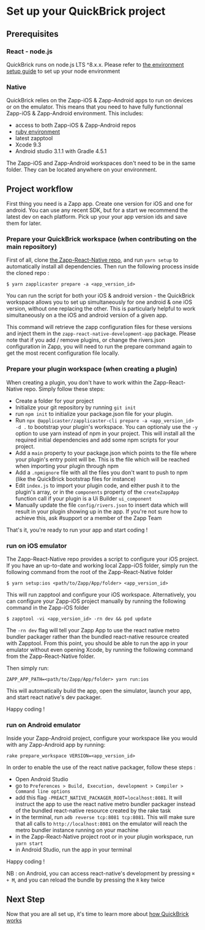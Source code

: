 # Set up your QuickBrick project

## Prerequisites

### React - node.js

QuickBrick runs on node.js LTS ^8.x.x.
Please refer to [the environment setup guide](/dev-env/node.md) to set up your node environment

### Native

QuickBrick relies on the Zapp-iOS & Zapp-Android apps to run on devices or on the emulator. This means that you need to have fully functionnal Zapp-iOS & Zapp-Android environment.
This includes:

- access to both Zapp-iOS & Zapp-Android repos
- [ruby environment](/dev-env/ruby.md)
- latest zapptool
- Xcode 9.3
- Android studio 3.1.1 with Gradle 4.5.1

The Zapp-iOS and Zapp-Android workspaces don't need to be in the same folder. They can be located anywhere on your environment.

## Project workflow

First thing you need is a Zapp app. Create one version for iOS and one for android. You can use any recent SDK, but for a start we recommend the latest dev on each platform.
Pick up your your app version ids and save them for later.

### Prepare your QuickBrick workspace (when contributing on the main repository)

First of all, clone [the Zapp-React-Native repo](https://github.com/applicaster/zapp-react-native), and run `yarn setup` to automatically install all dependencies.
Then run the following process inside the cloned repo :

```
$ yarn zapplicaster prepare -a <app_version_id>
```

You can run the script for both your iOS & android version - the QuickBrick workspace allows you to set up simultaneously for one android & one iOS version, without one replacing the other. This is particularly helpful to work simultaneously on a the iOS and android version of a given app.

This command will retrieve the zapp configuration files for these versions and inject them in the `zapp-react-native-development-app` package.
Please note that if you add / remove plugins, or change the rivers.json configuration in Zapp, you will need to run the prepare command again to get the most recent configuration file locally.

### Prepare your plugin workspace (when creating a plugin)

When creating a plugin, you don't have to work within the Zapp-React-Native repo.
Simply follow these steps:

- Create a folder for your project
- Initialize your git repository by running `git init`
- run `npm init` to initialize your package.json file for your plugin.
- Run `npx @applicaster/zapplicaster-cli prepare -a <app_version_id> -d .` to bootstrap your plugin's workspace. You can optionaly use the `-y` option to use yarn instead of npm in your project. This will install all the required initial dependencies and add some npm scripts for your project.
- Add a `main` property to your package.json which points to the file where your plugin's entry point will be. This is the file which will be reached when importing your plugin through npm
- Add a `.npmignore` file with all the files you don't want to push to npm (like the QuickBrick bootstrap files for instance)
- Edit `index.js` to import your plugin code, and either push it to the plugin's array, or in the `components` property of the `createZappApp` function call if your plugin is a Ui Builder `ui_component`
- Manually update the file `config/rivers.json` to insert data which will result in your plugin showing up in the app. If you're not sure how to achieve this, ask #support or a member of the Zapp Team

That's it, you're ready to run your app and start coding !

### run on iOS emulator

The Zapp-React-Native repo provides a script to configure your iOS project. If you have an up-to-date and working local Zapp-iOS folder, simply run the following command from the root of the Zapp-React-Native folder

```
$ yarn setup:ios <path/to/Zapp/App/folder> <app_version_id>
```

This will run zapptool and configure your iOS workspace. Alternatively, you can configure your Zapp-iOS project manually by running the following command in the Zapp-iOS folder

```
$ zapptool -vi <app_version_id> -rn dev && pod update
```

The `-rn dev` flag will tell your Zapp App to use the react native metro bundler packager rather than the bundled react-native resource created with Zapptool.
From this point, you should be able to run the app in your emulator without even opening Xcode, by running the following command from the Zapp-React-Native folder.

Then simply run:

```
ZAPP_APP_PATH=<path/to/Zapp/App/folder> yarn run:ios
```

This will automatically build the app, open the simulator, launch your app, and start react native's dev packager.

Happy coding !

### run on Android emulator

Inside your Zapp-Android project, configure your workspace like you would with any Zapp-Android app by running:

```
rake prepare_workspace VERSION=<app_version_id>
```

In order to enable the use of the react native packager, follow these steps :

- Open Android Studio
- go to `Preferences > Build, Execution, development > Compiler > Command line options`
- add this flag `-PREACT_NATIVE_PACKAGER_ROOT=localhost:8081`. It will instruct the app to use the react native metro bundler packager instead of the bundled react-native resource created by the rake task
- in the terminal, run `adb reverse tcp:8081 tcp:8081`. This will make sure that all calls to `http://localhost:8081` on the emulator will reach the metro bundler instance running on your machine
- in the Zapp-React-Native project root or in your plugin workspace, run `yarn start`
- in Android Studio, run the app in your terminal

Happy coding !

NB : on Android, you can access react-native's development by pressing `⌘ + M`, and you can reload the bundle by pressing the `R` key twice

## Next Step

Now that you are all set up, it's time to learn more about [how QuickBrick works](/quick-brick/Inside-QuickBrick.md)

